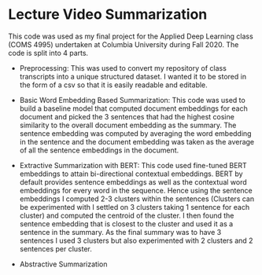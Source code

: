 # Lecture Video Summarization
This code was used as my final project for the Applied Deep Learning class (COMS 4995) undertaken at Columbia University during Fall 2020. 
The code is split into 4 parts.
- Preprocessing: 
This was used to convert my repository of class transcripts into a unique structured dataset. I wanted it to be stored in the form of a csv so that it is easily readable and editable. 

- Basic Word Embedding Based Summarization: 
This code was used to build a baseline model that computed document embeddings for each document and picked the 3 sentences that had the highest cosine similarity to the overall document embedding as the summary. The sentence embedding was computed by averaging the word embedding in the sentence and the document embedding was taken as the average of all the sentence embeddings in the document. 

- Extractive Summarization with BERT: 
This code used fine-tuned BERT embeddings to attain bi-directional contextual embeddings. BERT by default provides sentence embeddings as well as the contextual word embeddings for every word in the sequence. Hence using the sentence embeddings I computed 2-3 clusters within the sentences (Clusters can be experimented with I settled on 3 clusters taking 1 sentence for each cluster) and computed the centroid of the cluster. I then found the sentence embedding that is closest to the cluster and used it as a sentence in the summary. As the final summary was to have 3 sentences I used 3 clusters but also experimented with 2 clusters and 2 sentences per cluster. 

- Abstractive Summarization
